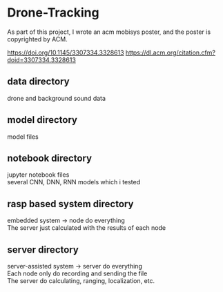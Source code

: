 # Drone-Tracking
As part of this project, I wrote an acm mobisys poster, and the poster is copyrighted by ACM.  

https://doi.org/10.1145/3307334.3328613 
https://dl.acm.org/citation.cfm?doid=3307334.3328613  


## data directory
drone and background sound data  

## model directory
model files  

## notebook directory
jupyter notebook files  
several CNN, DNN, RNN models which i tested  

## rasp based system directory
embedded system -> node do everything  
The server just calculated with the results of each node  

## server directory
server-assisted system -> server do everything  
Each node only do recording and sending the file  
The server do calculating, ranging, localization, etc.  
